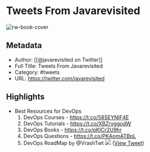 # Tweets From Javarevisited

![rw-book-cover](https://pbs.twimg.com/profile_images/1005114073116098560/7rA9Pf6q.jpg)

## Metadata
- Author: [[@javarevisited on Twitter]]
- Full Title: Tweets From Javarevisited
- Category: #tweets
- URL: https://twitter.com/javarevisited

## Highlights
- Best Resources for DevOps
  1. DevOps Courses - https://t.co/58SEYNIF4E
  2. DevOps Tutorials - https://t.co/XBZrvggodW
  3. DevOps Books - https://t.co/pKICr2U9hr
  4. DevOps Questions - https://t.co/PKAomATBpL
  5. DevOps RoadMap by @VrashTwt 
  ![](https://pbs.twimg.com/media/FcSZHcbacAEz39F.jpg) ([View Tweet](https://twitter.com/javarevisited/status/1568547184446152710))
